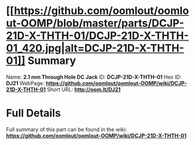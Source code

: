 
[[https://github.com/oomlout/oomlout-OOMP/blob/master/parts/DCJP-21D-X-THTH-01/DCJP-21D-X-THTH-01_420.jpg|alt=DCJP-21D-X-THTH-01]] 
Summary
=================

Name: __2.1 mm Through Hole DC Jack__
ID: __DCJP-21D-X-THTH-01__
Hex ID: __DJ21__
WebPage: __https://github.com/oomlout/oomlout-OOMP/wiki/DCJP-21D-X-THTH-01__
Short URL: __http://oom.lt/DJ21__

Full Details
==========================
Full summary of this part can be found in the wiki:   
__https://github.com/oomlout/oomlout-OOMP/wiki/DCJP-21D-X-THTH-01__   

